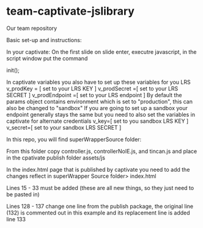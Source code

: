 # team-captivate-jslibrary
Our team repository

Basic set-up and instructions:

In your captivate: On the first slide on slide enter, executre javascript, in the script window put the command

init();

In captivate variables you also have to set up these variables for you LRS
             v_prodKey = [ set to your LRS KEY ]
             v_prodSecret =[ set to your LRS SECRET ]
             v_prodEndpoint =[ set to your LRS endpoint ]
        By default the params object contains environment which is set to "production", this can also be changed to "sandbox"
        If you are going to set up a sandbox your endpoint generally stays the same but you need to also set the variables
        in captivate for alternate credentials
            v_key=[ set to you sandbox LRS KEY ] 
            v_secret=[ set to your sandbox LRS SECRET ]


In this repo, you will find superWrapperSource folder:

  From this folder copy controller.js, controllerNoIE.js, and tincan.js and place in the cpativate publish folder assets/js
  
In the index.html page that is published by captivate you need to add the changes reflect in superWrapper Source folder> index.html

Lines 15 - 33 must be added (these are all new things, so they just need to be pasted in)

Lines 128 - 137 change one line from the publish package, the original line (132) is commented out in this example and its replacement line is added line 133





